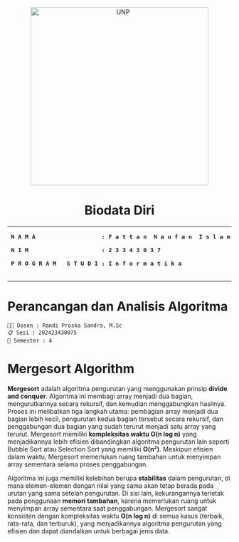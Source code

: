 <div align="center">
  <a href="https://unp.ac.id/">
    <img src="https://unp.ac.id/nfs-assets/all/images/logo_unp_white.png" alt="UNP" width="400"/>
  </a>
</div>

<div align="center">

# Biodata Diri
<table>
<tr>
<td>
<b><pre>
N A M A                   : F a t t a n  N a u f a n  I s l a m i<br>
N I M                     : 2 3 3 4 3 0 3 7<br>
P R O G R A M   S T U D I : I n f o r m a t i k a<br>
</pre></b>
</td>
</tr>
</table>
</div>

# Perancangan dan Analisis Algoritma	
`🧑‍🏫️ Dosen : Randi Proska Sandra, M.Sc` <br>
`📋 Sesi : 202423430075` <br>
`📑 Semester : 4` <br>
  
<h1> Mergesort Algorithm </h1>

**Mergesort** adalah algoritma pengurutan yang menggunakan prinsip **divide and conquer**. Algoritma ini membagi array menjadi dua bagian, mengurutkannya secara rekursif, dan kemudian menggabungkan hasilnya. Proses ini melibatkan tiga langkah utama: pembagian array menjadi dua bagian lebih kecil, pengurutan kedua bagian tersebut secara rekursif, dan penggabungan dua bagian yang sudah terurut menjadi satu array yang terurut. Mergesort memiliki **kompleksitas waktu O(n log n)** yang menjadikannya lebih efisien dibandingkan algoritma pengurutan lain seperti Bubble Sort atau Selection Sort yang memiliki **O(n²)**. Meskipun efisien dalam waktu, Mergesort memerlukan ruang tambahan untuk menyimpan array sementara selama proses penggabungan.

Algoritma ini juga memiliki kelebihan berupa **stabilitas** dalam pengurutan, di mana elemen-elemen dengan nilai yang sama akan tetap berada pada urutan yang sama setelah pengurutan. Di sisi lain, kekurangannya terletak pada penggunaan **memori tambahan**, karena memerlukan ruang untuk menyimpan array sementara saat penggabungan. Mergesort sangat konsisten dengan kompleksitas waktu **O(n log n)** di semua kasus (terbaik, rata-rata, dan terburuk), yang menjadikannya algoritma pengurutan yang efisien dan dapat diandalkan untuk berbagai jenis data.
